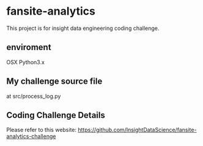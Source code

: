 # fansite-analytics
This project is for insight data engineering coding challenge.

## enviroment
OSX 
Python3.x

## My challenge source file
at src/process_log.py

## Coding Challenge Details
Please refer to this website:
https://github.com/InsightDataScience/fansite-analytics-challenge
